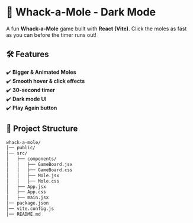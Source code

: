 # 🎯 Whack-a-Mole - Dark Mode  

A fun **Whack-a-Mole** game built with **React (Vite)**. Click the moles as fast as you can before the timer runs out!  

## 🛠 Features  
✔️ **Bigger & Animated Moles**  
✔️ **Smooth hover & click effects**  
✔️ **30-second timer**  
✔️ **Dark mode UI**  
✔️ **Play Again button**  

## 📂 Project Structure  
```bash
whack-a-mole/
│── public/
│── src/
│   ├── components/
│   │   ├── GameBoard.jsx
│   │   ├── GameBoard.css
│   │   ├── Mole.jsx
│   │   ├── Mole.css
│   ├── App.jsx
│   ├── App.css
│   ├── main.jsx
│── package.json
│── vite.config.js
│── README.md

